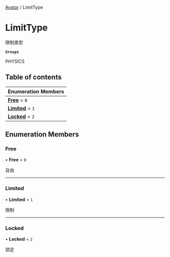 [Avatar](../groups/Avatar.Avatar.md) / LimitType

# LimitType <Badge type="tip" text="Enumeration" /> <Score text="LimitType" />

限制类型

**`Groups`**

PHYSICS

## Table of contents

| Enumeration Members |
| :-----|
| **[Free](Gameplay.LimitType.md#free)** = ``0`` <br> |
| **[Limited](Gameplay.LimitType.md#limited)** = ``1`` <br> |
| **[Locked](Gameplay.LimitType.md#locked)** = ``2`` <br> |

## Enumeration Members

### Free <Score text="Free" /> 

• **Free** = ``0``

自由

___

### Limited <Score text="Limited" /> 

• **Limited** = ``1``

限制

___

### Locked <Score text="Locked" /> 

• **Locked** = ``2``

锁定
